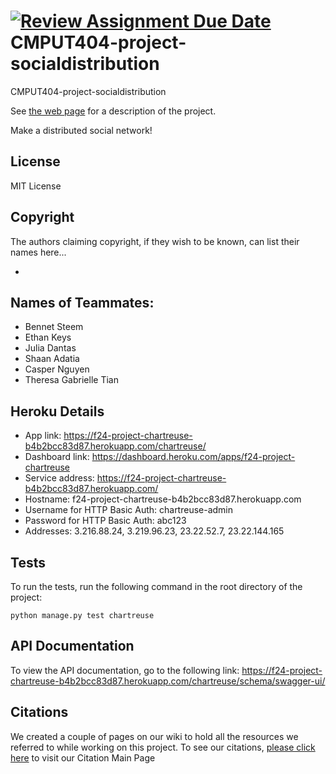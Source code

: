 [![Review Assignment Due Date](https://classroom.github.com/assets/deadline-readme-button-22041afd0340ce965d47ae6ef1cefeee28c7c493a6346c4f15d667ab976d596c.svg)](https://classroom.github.com/a/zUKWOP3z)
CMPUT404-project-socialdistribution
===================================

CMPUT404-project-socialdistribution

See [the web page](https://uofa-cmput404.github.io/general/project.html) for a description of the project.

Make a distributed social network!

## License

MIT License

## Copyright

The authors claiming copyright, if they wish to be known, can list their names here...

* 

## Names of Teammates:
* Bennet Steem
* Ethan Keys
* Julia Dantas
* Shaan Adatia
* Casper Nguyen
* Theresa Gabrielle Tian

## Heroku Details
* App link: https://f24-project-chartreuse-b4b2bcc83d87.herokuapp.com/chartreuse/
* Dashboard link: https://dashboard.heroku.com/apps/f24-project-chartreuse
* Service address: https://f24-project-chartreuse-b4b2bcc83d87.herokuapp.com/
* Hostname: f24-project-chartreuse-b4b2bcc83d87.herokuapp.com
* Username for HTTP Basic Auth: chartreuse-admin
* Password for HTTP Basic Auth: abc123
* Addresses:  3.216.88.24, 3.219.96.23, 23.22.52.7, 23.22.144.165

## Tests
To run the tests, run the following command in the root directory of the project:
```
python manage.py test chartreuse
```

## API Documentation
To view the API documentation, go to the following link: https://f24-project-chartreuse-b4b2bcc83d87.herokuapp.com/chartreuse/schema/swagger-ui/

## Citations
We created a couple of pages on our wiki to hold all the resources we referred to while working on this project. To see our citations, [please click here](https://github.com/uofa-cmput404/f24-project-chartreuse/wiki/Citations-Main-Page) to visit our Citation Main Page

